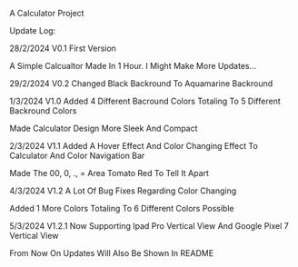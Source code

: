 A Calculator Project

Update Log:


28/2/2024 V0.1
First Version

A Simple Calcualtor Made In 1 Hour. I Might Make More Updates...


29/2/2024 V0.2
Changed Black Backround To Aquamarine Backround


1/3/2024 V1.0
Added 4 Different Bacround Colors Totaling To 5 Different Backround Colors

Made Calculator Design More Sleek And Compact


2/3/2024 V1.1
Added A Hover Effect And Color Changing Effect To Calculator And Color Navigation Bar

Made The 00, 0, ., = Area Tomato Red To Tell It Apart


4/3/2024 V1.2
A Lot Of Bug Fixes Regarding Color Changing

Added 1 More Colors Totaling To 6 Different Colors Possible


5/3/2024 V1.2.1
Now Supporting Ipad Pro Vertical View And Google Pixel 7 Vertical View

From Now On Updates Will Also Be Shown In README
